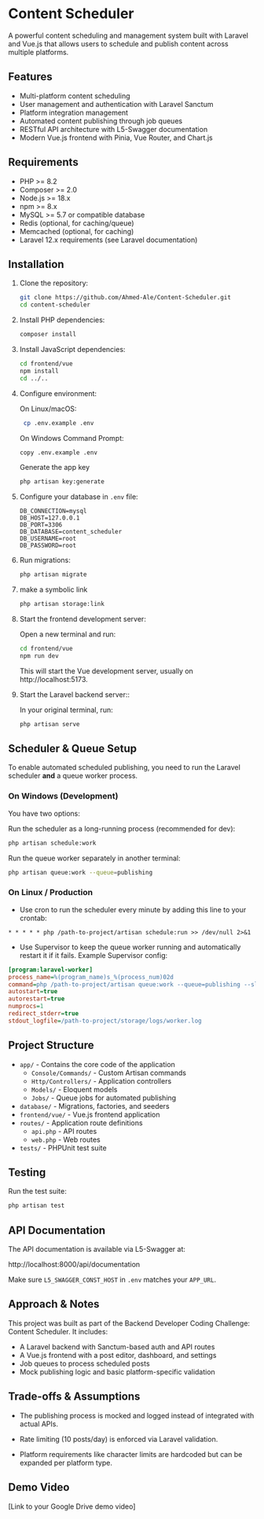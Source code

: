 # Content Scheduler

A powerful content scheduling and management system built with Laravel and Vue.js that allows users to schedule and publish content across multiple platforms.

## Features

- Multi-platform content scheduling
- User management and authentication with Laravel Sanctum
- Platform integration management
- Automated content publishing through job queues
- RESTful API architecture with L5-Swagger documentation
- Modern Vue.js frontend with Pinia, Vue Router, and Chart.js

## Requirements

- PHP >= 8.2
- Composer >= 2.0
- Node.js >= 18.x
- npm >= 8.x
- MySQL >= 5.7 or compatible database
- Redis (optional, for caching/queue)
- Memcached (optional, for caching)
- Laravel 12.x requirements (see Laravel documentation)

## Installation

1. Clone the repository:

    ```bash
    git clone https://github.com/Ahmed-Ale/Content-Scheduler.git
    cd content-scheduler
    ```

2. Install PHP dependencies:

    ```bash
    composer install
    ```

3. Install JavaScript dependencies:

    ```bash
    cd frontend/vue
    npm install
    cd ../..
    ```

4. Configure environment:

   On Linux/macOS:
   ```bash
    cp .env.example .env
    ```

   On Windows Command Prompt:
    ```bash
    copy .env.example .env
    ```

   Generate the app key
    ```bash
    php artisan key:generate
    ```

5. Configure your database in `.env` file:

    ```env
    DB_CONNECTION=mysql
    DB_HOST=127.0.0.1
    DB_PORT=3306
    DB_DATABASE=content_scheduler
    DB_USERNAME=root
    DB_PASSWORD=root
    ```

6. Run migrations:

    ```bash
    php artisan migrate
    ```
   
7. make a symbolic link

    ```bash
   php artisan storage:link
   ```

8. Start the frontend development server:

   Open a new terminal and run:
    ```bash
    cd frontend/vue
    npm run dev
    ```
   This will start the Vue development server, usually on http://localhost:5173.

9. Start the Laravel backend server::

   In your original terminal, run:
    ```bash
    php artisan serve
    ```

## Scheduler & Queue Setup

To enable automated scheduled publishing, you need to run the Laravel scheduler **and** a queue worker process.

### On Windows (Development)

You have two options:

Run the scheduler as a long-running process (recommended for dev):

```bash
php artisan schedule:work
```

Run the queue worker separately in another terminal:

```bash
php artisan queue:work --queue=publishing
```

### On Linux / Production

- Use cron to run the scheduler every minute by adding this line to your crontab:
```cron
* * * * * php /path-to-project/artisan schedule:run >> /dev/null 2>&1
```
- Use Supervisor to keep the queue worker running and automatically restart it if it fails. Example Supervisor config:
```ini
[program:laravel-worker]
process_name=%(program_name)s_%(process_num)02d
command=php /path-to-project/artisan queue:work --queue=publishing --sleep=3 --tries=3
autostart=true
autorestart=true
numprocs=1
redirect_stderr=true
stdout_logfile=/path-to-project/storage/logs/worker.log
```


## Project Structure

- `app/` - Contains the core code of the application
    - `Console/Commands/` - Custom Artisan commands
    - `Http/Controllers/` - Application controllers
    - `Models/` - Eloquent models
    - `Jobs/` - Queue jobs for automated publishing
- `database/` - Migrations, factories, and seeders
- `frontend/vue/` - Vue.js frontend application
- `routes/` - Application route definitions
    - `api.php` - API routes
    - `web.php` - Web routes
- `tests/` - PHPUnit test suite

## Testing

Run the test suite:

```bash
php artisan test
```

## API Documentation

The API documentation is available via L5-Swagger at:

http://localhost:8000/api/documentation

Make sure `L5_SWAGGER_CONST_HOST` in `.env` matches your `APP_URL`.

## Approach & Notes

This project was built as part of the Backend Developer Coding Challenge: Content Scheduler.
It includes:
- A Laravel backend with Sanctum-based auth and API routes
- A Vue.js frontend with a post editor, dashboard, and settings
- Job queues to process scheduled posts
- Mock publishing logic and basic platform-specific validation

## Trade-offs & Assumptions

- The publishing process is mocked and logged instead of integrated with actual APIs.

- Rate limiting (10 posts/day) is enforced via Laravel validation.

- Platform requirements like character limits are hardcoded but can be expanded per platform type.

## Demo Video
[Link to your Google Drive demo video]